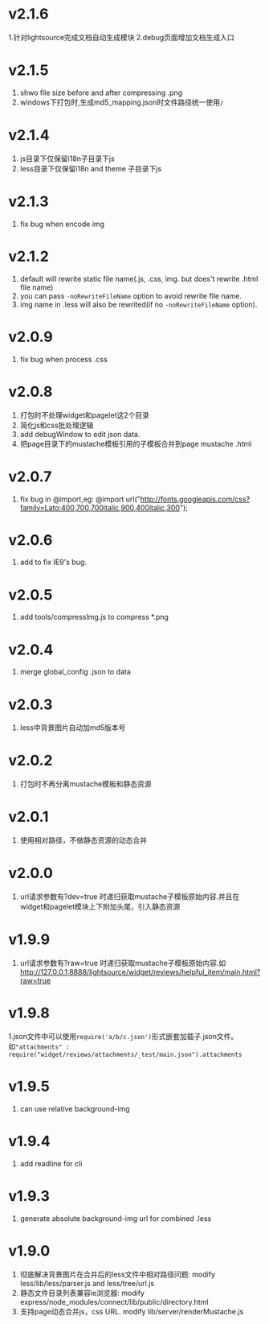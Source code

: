 v2.1.6
==================
1.针对lightsource完成文档自动生成模块
2.debug页面增加文档生成入口

v2.1.5
==================
1. shwo file size before and after compressing .png 
2. windows下打包时,生成md5_mapping.json时文件路径统一使用`/` 

v2.1.4
==================
1. js目录下仅保留i18n子目录下js
2. less目录下仅保留i18n and theme 子目录下js

v2.1.3
==================
1. fix bug when encode img


v2.1.2
==================
1. default will rewrite static file name(.js, .css, img. but does't rewrite .html file name)
2. you can pass `-noRewriteFileName` option to avoid rewrite file name.
3. img name in .less will also be rewrited(if no `-noRewriteFileName` option).

v2.0.9
==================
1. fix bug when process .css

v2.0.8
==================
1. 打包时不处理widget和pagelet这2个目录
2. 简化js和css批处理逻辑
3. add debugWindow to edit json data.
4. 把page目录下的mustache模板引用的子模板合并到page mustache .html

v2.0.7
==================
1. fix bug in @import,eg: @import url("http://fonts.googleapis.com/css?family=Lato:400,700,700italic,900,400italic,300");

v2.0.6
==================
1. add <meta http-equiv="X-UA-Compatible" content="IE=edge" /> to fix IE9's bug.

v2.0.5
==================
1. add tools/compressImg.js to compress *.png

v2.0.4
==================
1. merge global_config  .json  to data

v2.0.3
==================
1. less中背景图片自动加md5版本号

v2.0.2
==================
1. 打包时不再分离mustache模板和静态资源

v2.0.1
==================
1. 使用相对路径，不做静态资源的动态合并

v2.0.0
==================
1. url请求参数有?dev=true 时递归获取mustache子模板原始内容.并且在widget和pagelet模块上下附加头尾，引入静态资源

v1.9.9
==================
1. url请求参数有?raw=true 时递归获取mustache子模板原始内容.如 http://127.0.0.1:8888/lightsource/widget/reviews/helpful_item/main.html?raw=true 

v1.9.8
==================
1.json文件中可以使用`require('a/b/c.json')`形式嵌套加载子.json文件。如`"attachments" : require("widget/reviews/attachments/_test/main.json").attachments`

v1.9.5
==================
1. can use relative background-img


v1.9.4
==================
1. add readline for cli


v1.9.3
==================
1. generate absolute background-img url for combined .less

v1.9.0 
==================
1. 彻底解决背景图片在合并后的less文件中相对路径问题: modify less/lib/less/parser.js and less/tree/url.js
2. 静态文件目录列表兼容ie浏览器: modify express/node_modules/connect/lib/public/directory.html
3. 支持page动态合并js，css URL. modify lib/server/renderMustache.js
